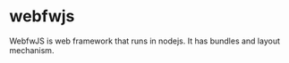 webfwjs
=======

WebfwJS is web framework that runs in nodejs. It has bundles and layout mechanism.
